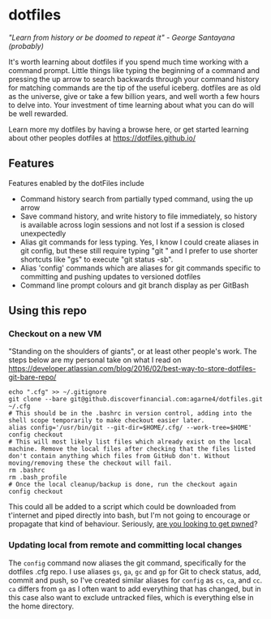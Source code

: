 # dotfiles

*"Learn from history or be doomed to repeat it" - George Santayana (probably)*

It's worth learning about dotfiles if you spend much time working with a command prompt. Little things like typing the beginning of a command and pressing the up arrow to search backwards through your command history for matching commands are the tip of the useful iceberg. dotfiles are as old as the universe, give or take a few billion years, and well worth a few hours to delve into. Your investment of time learning about what you can do will be well rewarded.

Learn more my dotfiles by having a browse here, or get started learning about other peoples dotfiles at https://dotfiles.github.io/

## Features
Features enabled by the dotFiles include

* Command history search from partially typed command, using the up arrow
* Save command history, and write history to file immediately, so history is available across login sessions and not lost if a session is closed unexpectedly
* Alias git commands for less typing. Yes, I know I could create aliases in git config, but these still require typing "git " and I prefer to use shorter shortcuts like "gs" to execute "git status -sb".
* Alias 'config' commands which are aliases for git commands specific to committing and pushing updates to versioned dotfiles
* Command line prompt colours and git branch display as per GitBash

## Using this repo
### Checkout on a new VM
"Standing on the shoulders of giants", or at least other people's work. The steps below are my personal take on what I read on https://developer.atlassian.com/blog/2016/02/best-way-to-store-dotfiles-git-bare-repo/
    
    echo ".cfg" >> ~/.gitignore
    git clone --bare git@github.discoverfinancial.com:agarne4/dotfiles.git ~/.cfg
    # This should be in the .bashrc in version control, adding into the shell scope temporarily to make checkout easier later.
    alias config='/usr/bin/git --git-dir=$HOME/.cfg/ --work-tree=$HOME'
    config checkout
    # This will most likely list files which already exist on the local machine. Remove the local files after checking that the files listed don't contain anything which files from GitHub don't. Without moving/removing these the checkout will fail. 
    rm .bashrc
    rm .bash_profile
    # Once the local cleanup/backup is done, run the checkout again
    config checkout

This could all be added to a script which could be downloaded from t'internet and piped directly into bash, but I'm not going to encourage or propagate that kind of behaviour. Seriously, [are you looking to get pwned](https://www.idontplaydarts.com/2016/04/detecting-curl-pipe-bash-server-side/)?

### Updating local from remote and committing local changes
The `config` command now aliases the git command, specifically for the dotfiles .cfg repo. I use aliases `gs`, `ga`, `gc` and `gp` for Git to check status, add, commit and push, so I've created similar aliases for `config` as `cs`, `ca`, and `cc`. `ca` differs from `ga` as I often want to add everything that has changed, but in this case also want to exclude untracked files, which is everything else in the home directory.
